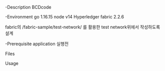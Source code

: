 -Description
 BCDcode

-Environment
 go 1.16.15
 node v14
 Hyperledger fabric 2.2.6
 
 fabric의 /fabric-sample/test-network/ 를 활용한 test network위에서 작성하도록 설계

-Prerequisite
 application 실행전 

Files

Usage
